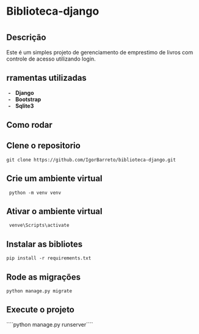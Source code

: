 <h1>Biblioteca-django<h1>

<h2>Descrição</h2>
<p>Este é um simples projeto de gerenciamento de emprestimo de livros com controle de acesso utilizando login.
</p>


<h2>rramentas utilizadas</h2>
<ul style ="list-style-type: '-   '; font-weight:bold;  ">
    <li>Django</li>
    <li>Bootstrap</li>
    <li>Sqlite3</li>
</ul>

<h2>Como rodar</h3>
<!-- <ol style="font-weight:bold;  ">

    <li>Clene: git clone https://github.com/IgorBarreto/biblioteca-django.git</li>
    <li>Criar uma venv: python -m venv venv</li>
    <li>Ativar a venve: venve\Scripts\activate</li>
    <li>Instalar as bibliotes: pip install -r requirements.txt</li>
    <li>Rodar as migrações:python manage.py migrate</li>
    <li>Executar o projeto:python manage.py runserver</li>
</ol> -->
<h2>Clene o repositorio</h2>

````git clone https://github.com/IgorBarreto/biblioteca-django.git````

<h2>Crie um ambiente virtual</h2>

```` python -m venv venv````

<h2>Ativar o ambiente virtual</h2> 

```` venve\Scripts\activate````

<h2>Instalar as bibliotes</h2>

````pip install -r requirements.txt````

<h2>Rode as migrações</h2>

```` python manage.py migrate ````

<h2>Execute o projeto</h2>
````python manage.py runserver````
